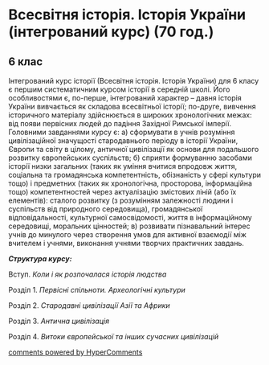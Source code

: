 <div id="hypercomments_widget" class="js-hypercomments-widget invisible"></div>

# Всесвітня історія. Історія України (інтегрований курс) (70 год.)

## 6 клас

Інтегрований курс історії (Всесвітня історія. Історія України) для 6 класу є першим систематичним курсом історії в середній школі. Його особливостями є, по-перше, інтегрований характер – давня історія України вивчається як складова всесвітньої історії; по-друге, вивчення історичного матеріалу здійснюється в широких хронологічних межах: від появи первісних людей до падіння Західної Римської імперії. Головними завданнями курсу є: а) сформувати в учнів розуміння цивілізаційної значущості стародавнього періоду в історії України, Європи та світу в цілому, античної цивілізації як основи для подальшого розвитку європейських суспільств; б) сприяти формуванню засобами історії низки загальних (таких як уміння вчитися впродовж життя, соціальна та громадянська компетентність, обізнаність у сфері культури тощо) і предметних (таких як хронологічна, просторова, інформаційна тощо) компетентностей через актуалізацію змістових ліній (або їх елементів): сталого розвитку (з розумінням залежності людини і суспільств від природного середовища), громадянської відповідальності, культурної самосвідомості, життя в інформаційному середовищі, моральних цінностей; в) розвивати пізнавальний інтерес учнів до минулого через створення умов для активної взаємодії між вчителем і учнями, виконання учнями творчих практичних завдань.

<p><strong><em>Структура курсу:</em></strong></p>
<p>Вступ. <em>Коли і як розпочалася історія людства</em></p>
<p>Розділ 1. <em>Первісні спільноти. Археологічні культури</em></p>
<p>Розділ 2. <em>Стародавні цивілізації Азії та Африки</em></p>
<p>Розділ 3. <em>Антична цивілізація</em></p>
<p>Розділ&nbsp;4. <em>Витоки європейської та інших сучасних цивілізацій</em></p>

<div class="js-hypercomments-container">
<a href="http://hypercomments.com" class="hc-link" title="comments widget">comments powered by HyperComments</a>
</div>